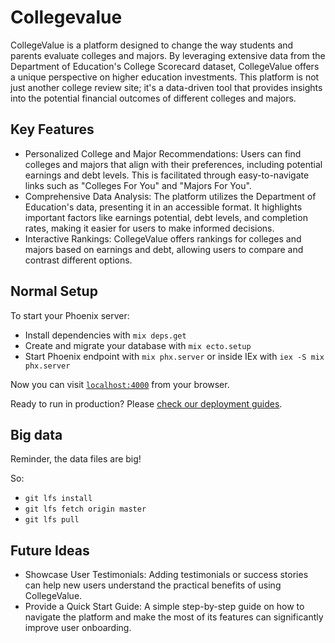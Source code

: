 # Collegevalue

CollegeValue is a platform designed to change the way students and parents evaluate colleges and majors. By leveraging extensive data from the Department of Education's College Scorecard dataset, CollegeValue offers a unique perspective on higher education investments. This platform is not just another college review site; it's a data-driven tool that provides insights into the potential financial outcomes of different colleges and majors.

## Key Features

- Personalized College and Major Recommendations: Users can find colleges and majors that align with their preferences, including potential earnings and debt levels. This is facilitated through easy-to-navigate links such as "Colleges For You" and "Majors For You".
- Comprehensive Data Analysis: The platform utilizes the Department of Education's data, presenting it in an accessible format. It highlights important factors like earnings potential, debt levels, and completion rates, making it easier for users to make informed decisions.
- Interactive Rankings: CollegeValue offers rankings for colleges and majors based on earnings and debt, allowing users to compare and contrast different options.

## Normal Setup

To start your Phoenix server:

  * Install dependencies with `mix deps.get`
  * Create and migrate your database with `mix ecto.setup`
  * Start Phoenix endpoint with `mix phx.server` or inside IEx with `iex -S mix phx.server`

Now you can visit [`localhost:4000`](http://localhost:4000) from your browser.

Ready to run in production? Please [check our deployment guides](https://hexdocs.pm/phoenix/deployment.html).

## Big data

Reminder, the data files are big!

So: 

* `git lfs install`
* `git lfs fetch origin master`
* `git lfs pull`

## Future Ideas

- Showcase User Testimonials: Adding testimonials or success stories can help new users understand the practical benefits of using CollegeValue.
- Provide a Quick Start Guide: A simple step-by-step guide on how to navigate the platform and make the most of its features can significantly improve user onboarding.